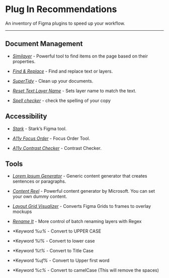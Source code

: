 
# Plug In Recommendations

An inventory of Figma plugins to speed up your workflow.

---

## Document Management

- [*Similayer*](https://www.figma.com/community/plugin/735733267883397781/Similayer) - Powerful tool to find items on the page based on their properties.

- [*Find & Replace*](https://www.figma.com/community/plugin/735072959812183643/Find-and-Replace) - Find and replace text or layers.

- *[SuperTidy](https://www.figma.com/community/plugin/731260060173130163/Super-Tidy)* - Clean up your documents.

- *[Reset Text Layer Name](https://www.figma.com/community/plugin/768671547563304036/Reset-Text-Layer-Name)* - Sets layer name to match the text.

- *[Spell checker](https://www.figma.com/community/plugin/754026612866636376/SPELLL---Spelling-%26-Grammar-Checking-for-Figma-%26-FigJam)* - check the spelling of your copy

## Accessibility

- *[Stark](https://www.figma.com/community/plugin/732603254453395948/Stark)* - Stark’s Figma tool.

- [*A11y Focus Order*](https://www.figma.com/community/plugin/731310036968334777) - Focus Order Tool.

- *[A11y Contrast Checker](https://www.figma.com/community/plugin/733159460536249875/A11y---Color-Contrast-Checker)* - Contrast Checker.

## Tools

- *[Lorem Ipsum Generator](https://www.figma.com/community/plugin/736000994034548392/Lorem-ipsum)* - Generic content generator that creates sentences or paragraphs.

- *[Content Reel](https://www.figma.com/community/plugin/731627216655469013/Content-Reel)* - Powerful content generator by Microsoft. You can set your own dummy content.

- [*Layout Grid Visualizer*](https://www.figma.com/community/plugin/831003768229656707/Layout-Grid-Visualizer) - Converts Figma Grids to frames to overlay mockups

- *[Rename It](https://www.figma.com/community/plugin/731271836271143349/Rename-It)* - More control of batch renaming layers with Regex

- *Keyword %*u%* - Convert to UPPER CASE

- *Keyword %*l%* - Convert to lower case

- *Keyword %*t%* - Convert to Title Case

- *Keyword %*uf%* - Convert to Upper first word

- *Keyword %*c%* - Convert to camelCase (This will remove the spaces)